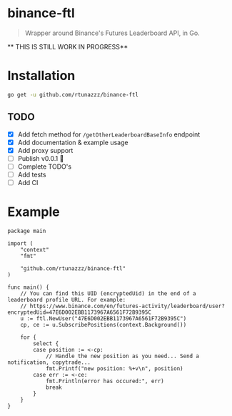 # binance-ftl
> Wrapper around Binance's Futures Leaderboard API, in Go.

** THIS IS STILL WORK IN PROGRESS**

# Installation
```bash
go get -u github.com/rtunazzz/binance-ftl
```

## TODO
- [x] Add fetch method for `/getOtherLeaderboardBaseInfo` endpoint
- [x] Add documentation & example usage
- [x] Add proxy support
- [ ] Publish v0.0.1 :tada:
- [ ] Complete TODO's
- [ ] Add tests
- [ ] Add CI

# Example

```golang
package main

import (
	"context"
	"fmt"

	"github.com/rtunazzz/binance-ftl"
)

func main() {
	// You can find this UID (encryptedUid) in the end of a leaderboard profile URL. For example:
	// https://www.binance.com/en/futures-activity/leaderboard/user?encryptedUid=47E6D002EBB1173967A6561F72B9395C
	u := ftl.NewUser("47E6D002EBB1173967A6561F72B9395C")
	cp, ce := u.SubscribePositions(context.Background())

	for {
		select {
		case position := <-cp:
			// Handle the new position as you need... Send a notification, copytrade...
			fmt.Printf("new position: %+v\n", position)
		case err := <-ce:
			fmt.Println(error has occured:", err)
			break
		}
	}
}
```
